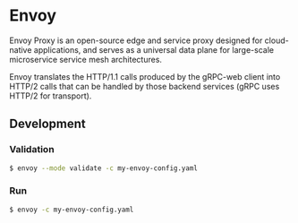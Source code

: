 # Envoy

Envoy Proxy is an open-source edge and service proxy designed for cloud-native applications, and serves as a universal data plane for large-scale microservice service mesh architectures.

Envoy translates the HTTP/1.1 calls produced by the gRPC-web client into HTTP/2 calls that can be handled by those backend services (gRPC uses HTTP/2 for transport).

## Development

### Validation

```sh
$ envoy --mode validate -c my-envoy-config.yaml
```

### Run

```sh
$ envoy -c my-envoy-config.yaml
```
